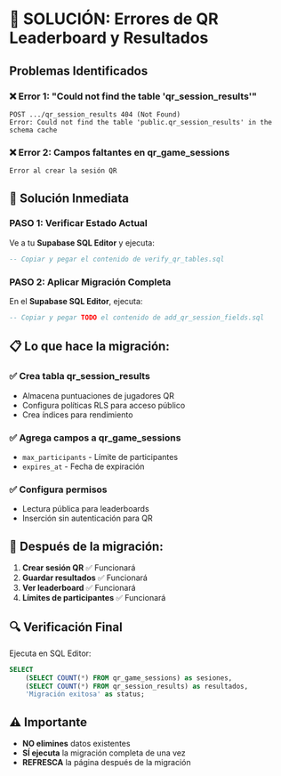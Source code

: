 # 🚨 SOLUCIÓN: Errores de QR Leaderboard y Resultados

## Problemas Identificados

### ❌ Error 1: "Could not find the table 'qr_session_results'"
```
POST .../qr_session_results 404 (Not Found)
Error: Could not find the table 'public.qr_session_results' in the schema cache
```

### ❌ Error 2: Campos faltantes en qr_game_sessions
```
Error al crear la sesión QR
```

## 🔧 Solución Inmediata

### PASO 1: Verificar Estado Actual
Ve a tu **Supabase SQL Editor** y ejecuta:
```sql
-- Copiar y pegar el contenido de verify_qr_tables.sql
```

### PASO 2: Aplicar Migración Completa
En el **Supabase SQL Editor**, ejecuta:
```sql
-- Copiar y pegar TODO el contenido de add_qr_session_fields.sql
```

## 📋 Lo que hace la migración:

### ✅ Crea tabla qr_session_results
- Almacena puntuaciones de jugadores QR
- Configura políticas RLS para acceso público
- Crea índices para rendimiento

### ✅ Agrega campos a qr_game_sessions
- `max_participants` - Límite de participantes
- `expires_at` - Fecha de expiración

### ✅ Configura permisos
- Lectura pública para leaderboards
- Inserción sin autenticación para QR

## 🎯 Después de la migración:

1. **Crear sesión QR** ✅ Funcionará
2. **Guardar resultados** ✅ Funcionará  
3. **Ver leaderboard** ✅ Funcionará
4. **Límites de participantes** ✅ Funcionará

## 🔍 Verificación Final
Ejecuta en SQL Editor:
```sql
SELECT 
    (SELECT COUNT(*) FROM qr_game_sessions) as sesiones,
    (SELECT COUNT(*) FROM qr_session_results) as resultados,
    'Migración exitosa' as status;
```

## ⚠️ Importante
- **NO elimines** datos existentes
- **SÍ ejecuta** la migración completa de una vez
- **REFRESCA** la página después de la migración